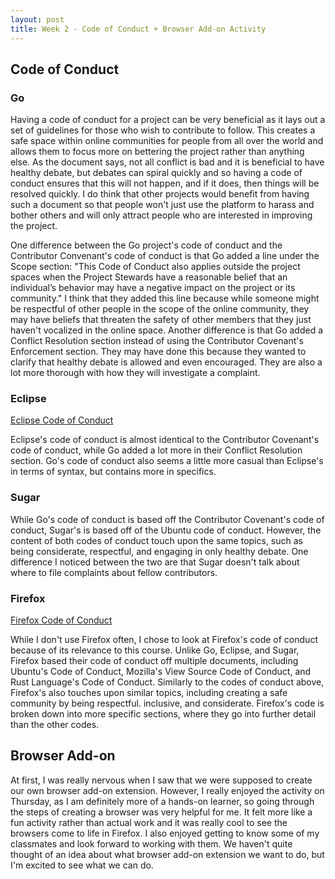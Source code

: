 ```yaml
---
layout: post
title: Week 2 - Code of Conduct + Browser Add-on Activity 
---
```


## Code of Conduct
### Go
Having a code of conduct for a project can be very beneficial as it lays out a set of guidelines for those who wish to contribute to follow. This creates a safe space within online communities for people from all over the world and allows them to focus more on bettering the project rather than anything else. As the document says, not all conflict is bad and it is beneficial to have healthy debate, but debates can spiral quickly and so having a code of conduct ensures that this will not happen, and if it does, then things will be resolved quickly. I do think that other projects would benefit from having such a document so that people won't just use the platform to harass and bother others and will only attract people who are interested in improving the project. 

One difference between the Go project's code of conduct and the Contributor Convenant's code of conduct is that Go added a line under the Scope section: "This Code of Conduct also applies outside the project spaces when the Project Stewards have a reasonable belief that an individual’s behavior may have a negative impact on the project or its community." I think that they added this line because while someone might be respectful of other people in the scope of the online community, they may have beliefs that threaten the safety of other members that they just haven't vocalized in the online space. Another difference is that Go added a Conflict Resolution section instead of using the Contributor Covenant's Enforcement section. They may have done this because they wanted to clarify that healthy debate is allowed and even encouraged. They are also a lot more thorough with how they will investigate a complaint.
### Eclipse
[Eclipse Code of Conduct](https://www.eclipse.org/org/documents/Community_Code_of_Conduct.php)

Eclipse's code of conduct is almost identical to the Contributor Covenant's code of conduct, while Go added a lot more in their Conflict Resolution section. Go's code of conduct also seems a little more casual than Eclipse's in terms of syntax, but contains more in specifics.
### Sugar
While Go's code of conduct is based off the Contributor Covenant's code of conduct, Sugar's is based off of the Ubuntu code of conduct. However, the content of both codes of conduct touch upon the same topics, such as being considerate, respectful, and engaging in only healthy debate. One difference I noticed between the two are that Sugar doesn't talk about where to file complaints about fellow contributors.
### Firefox
[Firefox Code of Conduct](https://www.mozilla.org/en-US/about/governance/policies/participation/)

While I don't use Firefox often, I chose to look at Firefox's code of conduct because of its relevance to this course. Unlike Go, Eclipse, and Sugar, Firefox based their code of conduct off multiple documents, including Ubuntu's Code of Conduct, Mozilla's View Source Code of Conduct, and Rust Language's Code of Conduct. Similarly to the codes of conduct above, Firefox's also touches upon similar topics, including creating a safe community by being respectful. inclusive, and considerate. Firefox's code is broken down into more specific sections, where they go into further detail than the other codes.

## Browser Add-on
At first, I was really nervous when I saw that we were supposed to create our own browser add-on extension. However, I really enjoyed the activity on Thursday, as I am definitely more of a hands-on learner, so going through the steps of creating a browser was very helpful for me. It felt more like a fun activity rather than actual work and it was really cool to see the browsers come to life in Firefox. I also enjoyed getting to know some of my classmates and look forward to working with them. We haven't quite thought of an idea about what browser add-on extension we want to do, but I'm excited to see what we can do.
